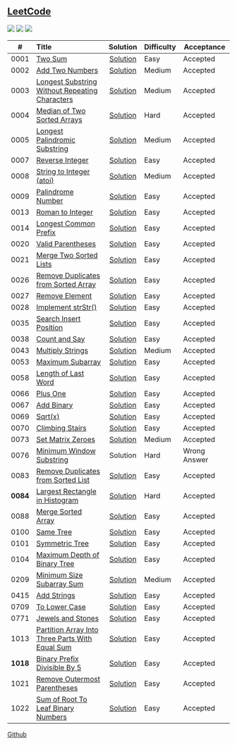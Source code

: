 ## [LeetCode](https://leetcode.com/problemset/algorithms/)

![](https://img.shields.io/badge/java-12-brightgreen.svg)
![](https://img.shields.io/badge/ide-IntelliJ%20IDEA-brown.svg)
![](https://img.shields.io/badge/maven-3.6.0-coral.svg)

| #    | Title   | Solution                    | Difficulty                        | Acceptance |
|:----:|:--------|:---------------------------:|-----------------------------------|------------|
| 0001 | [Two Sum](https://leetcode.com/problems/two-sum/) | [Solution](src/main/java/LeetCode_0001) | Easy | Accepted |
| 0002 | [Add Two Numbers](https://leetcode.com/problems/add-two-numbers/) | [Solution](src/main/java/LeetCode_0002) | Medium | Accepted |
| 0003 | [Longest Substring Without Repeating Characters](https://leetcode.com/problems/longest-substring-without-repeating-characters/) | [Solution](src/main/java/LeetCode_0003) | Medium | Accepted |
| 0004 | [Median of Two Sorted Arrays](https://leetcode.com/problems/median-of-two-sorted-arrays/) | [Solution](src/main/java/LeetCode_0004) | Hard | Accepted |
| 0005 | [Longest Palindromic Substring](https://leetcode.com/problems/longest-palindromic-substring/) | [Solution](src/main/java/LeetCode_0005) | Medium | Accepted |
| 0007 | [Reverse Integer](https://leetcode.com/problems/reverse-integer/) | [Solution](src/main/java/LeetCode_0007) | Easy | Accepted |
| 0008 | [String to Integer (atoi)](https://leetcode.com/problems/string-to-integer-atoi/) | [Solution](src/main/java/LeetCode_0008) | Medium | Accepted |
| 0009 | [Palindrome Number](https://leetcode.com/problems/palindrome-number/) | [Solution](src/main/java/LeetCode_0009) | Easy | Accepted |
| 0013 | [Roman to Integer](https://leetcode.com/problems/roman-to-integer/) | [Solution](src/main/java/LeetCode_0013) | Easy | Accepted |
| 0014 | [Longest Common Prefix](https://leetcode.com/problems/longest-common-prefix/) | [Solution](src/main/java/LeetCode_0014) | Easy | Accepted |
| 0020 | [Valid Parentheses](https://leetcode.com/problems/valid-parentheses/) | [Solution](src/main/java/LeetCode_0020) | Easy | Accepted |
| 0021 | [Merge Two Sorted Lists](https://leetcode.com/problems/merge-two-sorted-lists/) | [Solution](src/main/java/LeetCode_0021) | Easy | Accepted |
| 0026 | [Remove Duplicates from Sorted Array](https://leetcode.com/problems/remove-duplicates-from-sorted-array/) | [Solution](src/main/java/LeetCode_0026) | Easy | Accepted |
| 0027 | [Remove Element](https://leetcode.com/problems/remove-element/) | [Solution](src/main/java/LeetCode_0027) | Easy | Accepted |
| 0028 | [Implement strStr()](https://leetcode.com/problems/implement-strstr/) | [Solution](src/main/java/LeetCode_0028) | Easy | Accepted |
| 0035 | [Search Insert Position](https://leetcode.com/problems/search-insert-position/) | [Solution](src/main/java/LeetCode_0035) | Easy | Accepted |
| 0038 | [Count and Say](https://leetcode.com/problems/count-and-say/) | [Solution](src/main/java/LeetCode_0038) | Easy | Accepted |
| 0043 | [Multiply Strings](https://leetcode.com/problems/multiply-strings/) | [Solution](src/main/java/LeetCode_0043) | Medium | Accepted |
| 0053 | [Maximum Subarray](https://leetcode.com/problems/maximum-subarray/) | [Solution](src/main/java/LeetCode_0053) | Easy | Accepted |
| 0058 | [Length of Last Word](https://leetcode.com/problems/length-of-last-word/) | [Solution](src/main/java/LeetCode_0053) | Easy | Accepted |
| 0066 | [Plus One](https://leetcode.com/problems/plus-one/) | [Solution](src/main/java/LeetCode_0066) | Easy | Accepted |
| 0067 | [Add Binary](https://leetcode.com/problems/add-binary/) | [Solution](src/main/java/LeetCode_0067) | Easy | Accepted |
| 0069 | [Sqrt(x)](https://leetcode.com/problems/sqrtx/) | [Solution](src/main/java/LeetCode_0069) | Easy | Accepted |
| 0070 | [Climbing Stairs](https://leetcode.com/problems/climbing-stairs/) | [Solution](src/main/java/LeetCode_0070) | Easy | Accepted |
| 0073 | [Set Matrix Zeroes](https://leetcode.com/problems/set-matrix-zeroes/) | [Solution](src/main/java/LeetCode_0073) | Medium | Accepted |
| 0076 | [Minimum Window Substring](https://leetcode.com/problems/minimum-window-substring/) | Solution | Hard | Wrong Answer |
| 0083 | [Remove Duplicates from Sorted List](https://leetcode.com/problems/remove-duplicates-from-sorted-list/) | [Solution](src/main/java/LeetCode_0083) | Easy | Accepted |
| **0084** | [Largest Rectangle in Histogram](https://leetcode.com/problems/largest-rectangle-in-histogram/) | [Solution](src/main/java/LeetCode_0084) | Hard | Accepted |
| 0088 | [Merge Sorted Array](https://leetcode.com/problems/merge-sorted-array/) | [Solution](src/main/java/LeetCode_0088) | Easy | Accepted |
| 0100 | [Same Tree](https://leetcode.com/problems/same-tree/) | [Solution](src/main/java/LeetCode_0100) | Easy | Accepted |
| 0101 | [Symmetric Tree](https://leetcode.com/problems/symmetric-tree/) | [Solution](src/main/java/LeetCode_0101) | Easy | Accepted |
| 0104 | [Maximum Depth of Binary Tree](https://leetcode.com/problems/maximum-depth-of-binary-tree/) | [Solution](src/main/java/LeetCode_0104) | Easy | Accepted |
| 0209 | [Minimum Size Subarray Sum](https://leetcode.com/problems/minimum-size-subarray-sum/) | [Solution](src/main/java/LeetCode_0209) | Medium | Accepted |
| 0415 | [Add Strings](https://leetcode.com/problems/add-strings/) | [Solution](src/main/java/LeetCode_0415) | Easy | Accepted |
| 0709 | [To Lower Case](https://leetcode.com/problems/to-lower-case/) | [Solution](src/main/java/LeetCode_0709) | Easy | Accepted |
| 0771 | [Jewels and Stones](https://leetcode.com/problems/jewels-and-stones/) | [Solution](src/main/java/LeetCode_0771) | Easy | Accepted |
| 1013 | [Partition Array Into Three Parts With Equal Sum](https://leetcode.com/problems/partition-array-into-three-parts-with-equal-sum/) | [Solution](src/main/java/LeetCode_1013) | Easy | Accepted |
| **1018** | [Binary Prefix Divisible By 5](https://leetcode.com/problems/binary-prefix-divisible-by-5/) | [Solution](src/main/java/LeetCode_1018) | Easy | Accepted |
| 1021 | [Remove Outermost Parentheses](https://leetcode.com/problems/remove-outermost-parentheses/) | [Solution](src/main/java/LeetCode_1021) | Easy | Accepted |
| 1022 | [Sum of Root To Leaf Binary Numbers](https://leetcode.com/problems/sum-of-root-to-leaf-binary-numbers/) | [Solution](src/main/java/LeetCode_1022) | Easy | Accepted |

[Github](https://github.com/qwhai)
